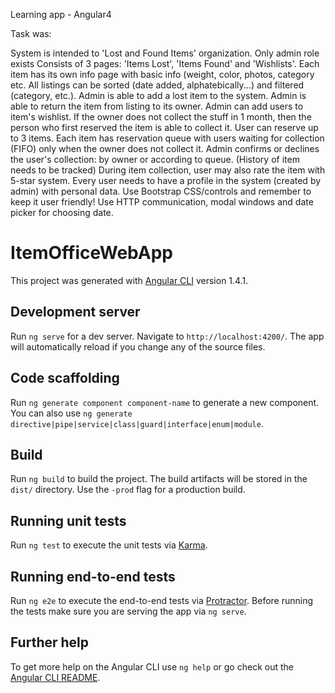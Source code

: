 Learning app - Angular4 

Task was:

System is intended to 'Lost and Found Items' organization. Only admin role exists
Consists of 3 pages: 'Items Lost', 'Items Found' and 'Wishlists'.
Each item has its own info page with basic info (weight, color, photos, category etc.
All listings can be sorted (date added, alphatebically...) and filtered (category, etc.).
Admin is able to add a lost item to the system.
Admin is able to return the item from listing to its owner.
Admin can add users to item's wishlist. If the owner does not collect the stuff in 1 month, then the person who first reserved the item is able to collect it.
User can reserve up to 3 items. Each item has reservation queue with users waiting for collection (FIFO) only when the owner does not collect it.
Admin confirms or declines the user's collection: by owner or according to queue. (History of item needs to be tracked)
During item collection, user may also rate the item with 5-star system.
Every user needs to have a profile in the system (created by admin) with personal data.
Use Bootstrap CSS/controls and remember to keep it user friendly!
Use HTTP communication, modal windows and date picker for choosing date.

# ItemOfficeWebApp

This project was generated with [Angular CLI](https://github.com/angular/angular-cli) version 1.4.1.

## Development server

Run `ng serve` for a dev server. Navigate to `http://localhost:4200/`. The app will automatically reload if you change any of the source files.

## Code scaffolding

Run `ng generate component component-name` to generate a new component. You can also use `ng generate directive|pipe|service|class|guard|interface|enum|module`.

## Build

Run `ng build` to build the project. The build artifacts will be stored in the `dist/` directory. Use the `-prod` flag for a production build.

## Running unit tests

Run `ng test` to execute the unit tests via [Karma](https://karma-runner.github.io).

## Running end-to-end tests

Run `ng e2e` to execute the end-to-end tests via [Protractor](http://www.protractortest.org/).
Before running the tests make sure you are serving the app via `ng serve`.

## Further help

To get more help on the Angular CLI use `ng help` or go check out the [Angular CLI README](https://github.com/angular/angular-cli/blob/master/README.md).
